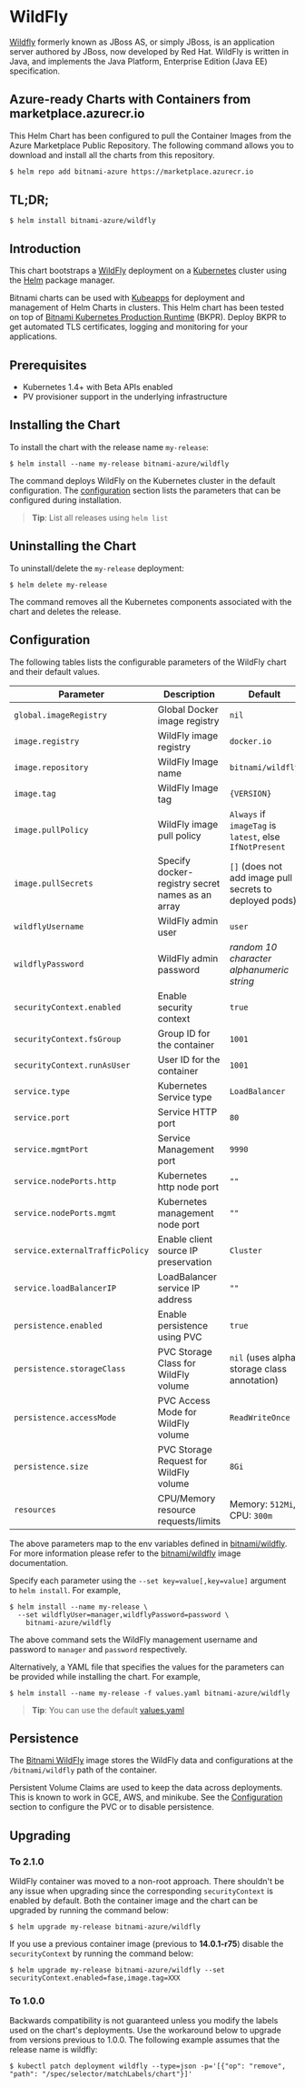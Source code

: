 # WildFly

[Wildfly](http://wildfly.org/) formerly known as JBoss AS, or simply JBoss, is an application server authored by JBoss, now developed by Red Hat. WildFly is written in Java, and implements the Java Platform, Enterprise Edition (Java EE) specification.

## Azure-ready Charts with Containers from marketplace.azurecr.io

This Helm Chart has been configured to pull the Container Images from the Azure Marketplace Public Repository.
The following command allows you to download and install all the charts from this repository.
```bash
$ helm repo add bitnami-azure https://marketplace.azurecr.io
```
## TL;DR;

```console
$ helm install bitnami-azure/wildfly
```

## Introduction

This chart bootstraps a [WildFly](https://github.com/bitnami/bitnami-docker-wildfly) deployment on a [Kubernetes](http://kubernetes.io) cluster using the [Helm](https://helm.sh) package manager.

Bitnami charts can be used with [Kubeapps](https://kubeapps.com/) for deployment and management of Helm Charts in clusters. This Helm chart has been tested on top of [Bitnami Kubernetes Production Runtime](https://kubeprod.io/) (BKPR). Deploy BKPR to get automated TLS certificates, logging and monitoring for your applications.

## Prerequisites

- Kubernetes 1.4+ with Beta APIs enabled
- PV provisioner support in the underlying infrastructure

## Installing the Chart

To install the chart with the release name `my-release`:

```console
$ helm install --name my-release bitnami-azure/wildfly
```

The command deploys WildFly on the Kubernetes cluster in the default configuration. The [configuration](#configuration) section lists the parameters that can be configured during installation.

> **Tip**: List all releases using `helm list`

## Uninstalling the Chart

To uninstall/delete the `my-release` deployment:

```console
$ helm delete my-release
```

The command removes all the Kubernetes components associated with the chart and deletes the release.

## Configuration

The following tables lists the configurable parameters of the WildFly chart and their default values.

|         Parameter               |              Description               |                           Default                          |
|---------------------------------|----------------------------------------|------------------------------------------------------------|
| `global.imageRegistry`          | Global Docker image registry           | `nil`                                                      |
| `image.registry`                | WildFly image registry                 | `docker.io`                                                |
| `image.repository`              | WildFly Image name                     | `bitnami/wildfly`                                          |
| `image.tag`                     | WildFly Image tag                      | `{VERSION}`                                                |
| `image.pullPolicy`              | WildFly image pull policy              | `Always` if `imageTag` is `latest`, else `IfNotPresent`    |
| `image.pullSecrets`             | Specify docker-registry secret names as an array | `[]` (does not add image pull secrets to deployed pods)   |
| `wildflyUsername`               | WildFly admin user                     | `user`                                                     |
| `wildflyPassword`               | WildFly admin password                 | _random 10 character alphanumeric string_                  |
| `securityContext.enabled`       | Enable security context                | `true`                                                     |
| `securityContext.fsGroup`       | Group ID for the container             | `1001`                                                     |
| `securityContext.runAsUser`     | User ID for the container              | `1001`                                                     |
| `service.type`                  | Kubernetes Service type                | `LoadBalancer`                                             |
| `service.port`                  | Service HTTP port                      | `80`                                                       |
| `service.mgmtPort`              | Service Management port                | `9990`                                                     |
| `service.nodePorts.http`        | Kubernetes http node port              | `""`                                                       |
| `service.nodePorts.mgmt`        | Kubernetes management node port        | `""`                                                       |
| `service.externalTrafficPolicy` | Enable client source IP preservation   | `Cluster`                                                  |
| `service.loadBalancerIP`        | LoadBalancer service IP address        | `""`                                                       |
| `persistence.enabled`           | Enable persistence using PVC           | `true`                                                     |
| `persistence.storageClass`      | PVC Storage Class for WildFly volume   | `nil` (uses alpha storage class annotation)                |
| `persistence.accessMode`        | PVC Access Mode for WildFly volume     | `ReadWriteOnce`                                            |
| `persistence.size`              | PVC Storage Request for WildFly volume | `8Gi`                                                      |
| `resources`                     | CPU/Memory resource requests/limits    | Memory: `512Mi`, CPU: `300m`                               |

The above parameters map to the env variables defined in [bitnami/wildfly](http://github.com/bitnami/bitnami-docker-wildfly). For more information please refer to the [bitnami/wildfly](http://github.com/bitnami/bitnami-docker-wildfly) image documentation.

Specify each parameter using the `--set key=value[,key=value]` argument to `helm install`. For example,

```console
$ helm install --name my-release \
  --set wildflyUser=manager,wildflyPassword=password \
    bitnami-azure/wildfly
```

The above command sets the WildFly management username and password to `manager` and `password` respectively.

Alternatively, a YAML file that specifies the values for the parameters can be provided while installing the chart. For example,

```console
$ helm install --name my-release -f values.yaml bitnami-azure/wildfly
```

> **Tip**: You can use the default [values.yaml](values.yaml)

## Persistence

The [Bitnami WildFly](https://github.com/bitnami/bitnami-docker-wildfly) image stores the WildFly data and configurations at the `/bitnami/wildfly` path of the container.

Persistent Volume Claims are used to keep the data across deployments. This is known to work in GCE, AWS, and minikube.
See the [Configuration](#configuration) section to configure the PVC or to disable persistence.

## Upgrading

### To 2.1.0

WildFly container was moved to a non-root approach. There shouldn't be any issue when upgrading since the corresponding `securityContext` is enabled by default. Both the container image and the chart can be upgraded by running the command below:

```
$ helm upgrade my-release bitnami-azure/wildfly
```

If you use a previous container image (previous to **14.0.1-r75**) disable the `securityContext` by running the command below:

```
$ helm upgrade my-release bitnami-azure/wildfly --set securityContext.enabled=fase,image.tag=XXX
```

### To 1.0.0

Backwards compatibility is not guaranteed unless you modify the labels used on the chart's deployments.
Use the workaround below to upgrade from versions previous to 1.0.0. The following example assumes that the release name is wildfly:

```console
$ kubectl patch deployment wildfly --type=json -p='[{"op": "remove", "path": "/spec/selector/matchLabels/chart"}]'
```